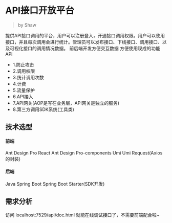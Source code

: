 # API接口开放平台

> by Shaw

提供API接口调用的平台，用户可以注册登入，开通接口调用权限。用户可以使用接口，并且每次调用会进行统计。管理员可以发布接口、下线接口、调用接口、以及可视化接口的调用情况数据。
前后端开发方便交互数据
方便使用现成的功能API
- 1.防止攻击
- 2.调用权限
- 3.统计调用次数
- 4.计费
- 5.流量保护
- 6.API接入
- 7.API网关(AOP是写在业务层，API网关是独立的服务)
- 8.第三方调用SDK系统(工具类)
## 技术选型
#### 前端
Ant Design Pro
React
Ant Design Pro-components
Umi
Umi Request(Axios的封装)

#### 后端
Java Spring Boot
Spring Boot Starter(SDK开发)

## 需求分析


访问 localhost:7529/api/doc.html 就能在线调试接口了，不需要前端配合啦~